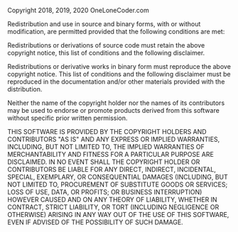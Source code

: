 Copyright 2018, 2019, 2020 OneLoneCoder.com

Redistribution and use in source and binary forms, with or without modification, are permitted provided that the following conditions are met:

Redistributions or derivations of source code must retain the above copyright notice, this list of conditions and the following disclaimer.

Redistributions or derivative works in binary form must reproduce the above copyright notice. This list of conditions and the following disclaimer must be reproduced in the documentation and/or other materials provided with the distribution.

Neither the name of the copyright holder nor the names of its contributors may be used to endorse or promote products derived from this software without specific prior written permission.

THIS SOFTWARE IS PROVIDED BY THE COPYRIGHT HOLDERS AND CONTRIBUTORS "AS IS" AND ANY EXPRESS OR IMPLIED WARRANTIES, INCLUDING, BUT NOT LIMITED TO, THE IMPLIED WARRANTIES OF MERCHANTABILITY AND FITNESS FOR A PARTICULAR PURPOSE ARE DISCLAIMED. IN NO EVENT SHALL THE COPYRIGHT HOLDER OR CONTRIBUTORS BE LIABLE FOR ANY DIRECT, INDIRECT, INCIDENTAL, SPECIAL, EXEMPLARY, OR CONSEQUENTIAL DAMAGES (INCLUDING, BUT NOT LIMITED TO, PROCUREMENT OF SUBSTITUTE GOODS OR SERVICES; LOSS OF USE, DATA, OR PROFITS; OR BUSINESS INTERRUPTION) HOWEVER CAUSED AND ON ANY THEORY OF LIABILITY, WHETHER IN CONTRACT, STRICT LIABILITY, OR TORT (INCLUDING NEGLIGENCE OR OTHERWISE) ARISING IN ANY WAY OUT OF THE USE OF THIS SOFTWARE, EVEN IF ADVISED OF THE POSSIBILITY OF SUCH DAMAGE.
